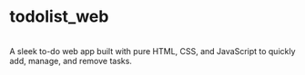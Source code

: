 # todolist_web
<br>
A sleek to-do web app built with pure HTML, CSS, and JavaScript to quickly add, manage, and remove tasks.
